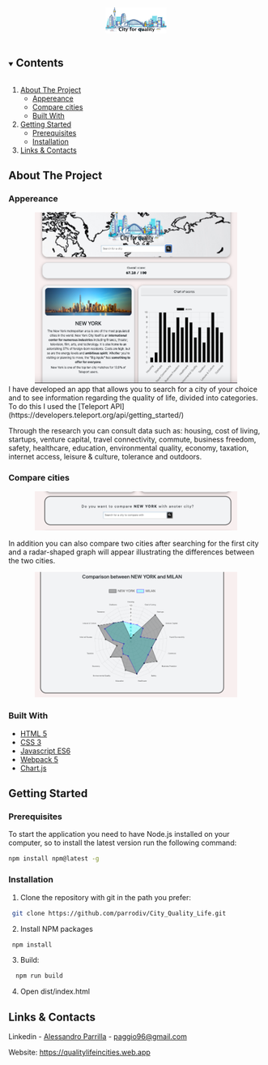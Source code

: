 <p align="center">
    <img src="./assets/img/logo-city.png" alt="Logo" width="120px">
</p>

<details open="open">
  <summary><h2 style="display: inline-block">Contents</h2></summary>
  <ol>
    <li>
      <a href="#about-the-project">About The Project</a>
      <ul>
        <li><a href="#appereance">Appereance</a></li>
        <li><a href="#compare-cities">Compare cities</a></li>
        <li><a href="#built-with">Built With</a></li>
      </ul>
    </li>
    <li>
      <a href="#getting-started">Getting Started</a>
      <ul>
        <li><a href="#prerequisites">Prerequisites</a></li>
        <li><a href="#installation">Installation</a></li>
      </ul>
    </li>
    <li><a href="#links-contacts">Links & Contacts</a></li>
  </ol>
</details>

## About The Project

### Appereance
<div align='center'>
<img src='./assets/img/screenshot_city1.png' height= 'auto' width= '400px'>
</div>
I have developed an app that allows you to search for a city of your choice and to see information regarding the quality of life, divided into categories. To do this I used the [Teleport API](https://developers.teleport.org/api/getting_started/)

Through the research you can consult data such as: housing, cost of living, startups, venture capital, travel connectivity, commute, business freedom, safety, healthcare, education, environmental quality, economy, taxation, internet access, leisure & culture, tolerance and outdoors.

### Compare cities

<div align='center'>
<img src='./assets/img/screenshot_compare.png' height= 'auto' width= '400px'>
</div>

In addition you can also compare two cities after searching for the first city and a radar-shaped graph will appear illustrating the differences between the two cities.

<div align='center'>
<img src='./assets/img/screenshot_chart_compare.png' height= 'auto' width= '400px'>
</div>

### Built With
* [HTML 5](https://developer.mozilla.org/en-US/docs/Glossary/HTML)
* [CSS 3](https://developer.mozilla.org/en-US/docs/Web/CSS)
* [Javascript ES6](https://developer.mozilla.org/en-US/docs/Web/JavaScript?retiredLocale=it)
* [Webpack 5](https://webpack.js.org/blog/2020-10-10-webpack-5-release/)
* [Chart.js](https://www.chartjs.org/docs/latest/)

## Getting Started

### Prerequisites

To start the application you need to have Node.js installed on your computer, so to install the latest version run the following command:

  ```sh
  npm install npm@latest -g
  ```

### Installation

1. Clone the repository with git in the path you prefer:
```sh
 git clone https://github.com/parrodiv/City_Quality_Life.git
```

2. Install NPM packages
 ```sh
  npm install
 ```

3. Build:
```sh
  npm run build
```

4. Open dist/index.html

## Links & Contacts
Linkedin - [Alessandro Parrilla](https://www.linkedin.com/in/alessandro-parrilla-994931222/) - paggio96@gmail.com

Website: https://qualitylifeincities.web.app

